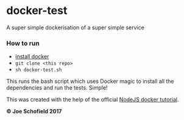 # docker-test
A super simple dockerisation of a super simple service

### How to run
* [install docker](https://docs.docker.com/engine/installation/)
* `git clone <this repo>`
* `sh docker-test.sh`

This runs the bash script which uses Docker magic to install all the dependencies and run the tests. Simple!

This was created with the help of the official [NodeJS docker tutorial](https://nodejs.org/en/docs/guides/nodejs-docker-webapp/).

__© Joe Schofield 2017__
